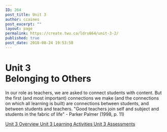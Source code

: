 ```yaml
---
ID: 264
post_title: Unit 3
author: ccaines
post_excerpt: ""
layout: page
permalink: https://create.twu.ca/ldrs664/unit-3-2/
published: true
post_date: 2018-08-24 19:53:58
---
```

<!--themify_builder_static--><h1>Unit 3<br/>Belonging to Others</h1>
 In our role as teachers, we are asked to connect students with content. But the first (and most important) connections we make (and the connections on which all learning is built) are connections between students, and between students and teachers.
"Good teachers join self and subject and students in the fabric of life" - Parker Palmer (1998, p. 11) 
 
 <a href="https://create.twu.ca/ldrs627-su18/unit-3-overview/"> Unit 3 Overview </a> <a href="https://create.twu.ca/ldrs627-su18/unit-3-topic-1/"> Unit 3 Learning Activities </a> <a href="https://create.twu.ca/ldrs627-su18/unit-3-topic-2/"> Unit 3 Assessments </a><!--/themify_builder_static-->